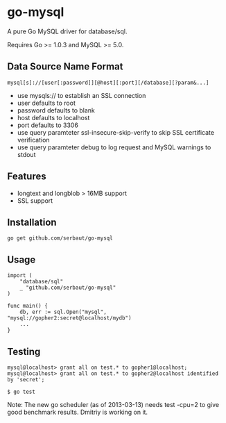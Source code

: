 # go-mysql

A pure Go MySQL driver for database/sql.

Requires Go >= 1.0.3 and MySQL >= 5.0.

## Data Source Name Format

    mysql[s]://[user[:password]][@host][:port][/database][?param&...]

* use mysqls:// to establish an SSL connection
* user defaults to root
* password defaults to blank
* host defaults to localhost
* port defaults to 3306
* use query paramteter ssl-insecure-skip-verify to skip SSL certificate verification
* use query paramteter debug to log request and MySQL warnings to stdout

## Features

* longtext and longblob > 16MB support
* SSL support

## Installation

    go get github.com/serbaut/go-mysql

## Usage

    import (
        "database/sql"
        _ "github.com/serbaut/go-mysql"
    )

    func main() {
        db, err := sql.Open("mysql", "mysql://gopher2:secret@localhost/mydb")
        ...
    }

## Testing

    mysql@localhost> grant all on test.* to gopher1@localhost;
    mysql@localhost> grant all on test.* to gopher2@localhost identified by 'secret';

    $ go test

Note: The new go scheduler (as of 2013-03-13) needs test -cpu=2 to
give good benchmark results. Dmitriy is working on it.

